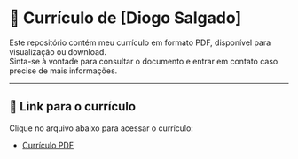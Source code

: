 # 📄 Currículo de [Diogo Salgado]  

Este repositório contém meu currículo em formato PDF, disponível para visualização ou download.  
Sinta-se à vontade para consultar o documento e entrar em contato caso precise de mais informações.  

---

## 🚀 Link para o currículo

Clique no arquivo abaixo para acessar o currículo:

- [Currículo PDF](./Resume_DiogoSalgado.pdf)


